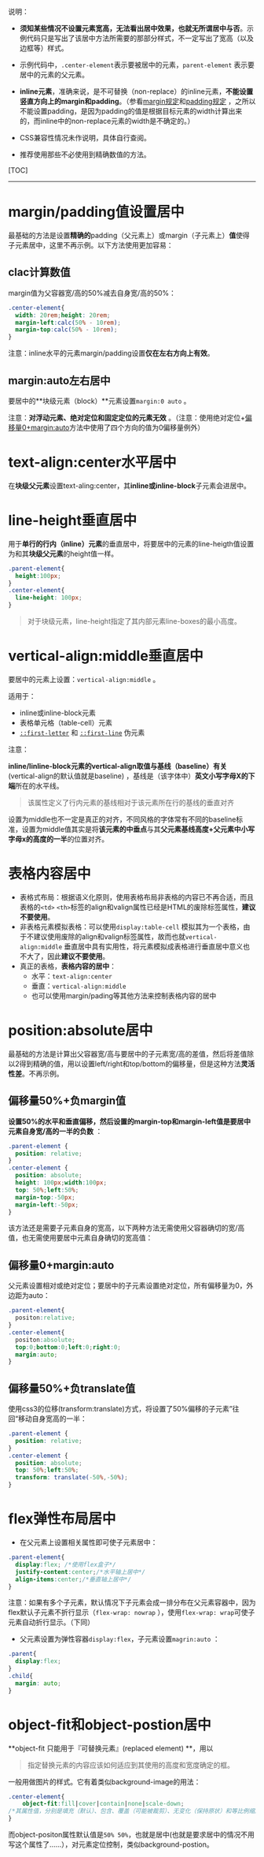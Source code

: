 说明：

- **须知某些情况不设置元素宽高，无法看出居中效果，也就无所谓居中与否**。示例代码只是写出了该居中方法所需要的那部分样式，不一定写出了宽高（以及边框等）样式。
- 示例代码中，`.center-element`表示要被居中的元素，`parent-element` 表示要居中的元素的父元素。
- **inline元素**，准确来说，是不可替换（non-replace）的inline元素，**不能设置竖直方向上的margin和padding**。（参看[margin规定](http://www.w3.org/TR/CSS2/box.html#margin-properties)和[padding规定](http://www.w3.org/TR/CSS2/box.html#padding-propertie) ，之所以不能设置padding，是因为padding的值是根据目标元素的width计算出来的，而inline中的non-replace元素的width是不确定的。）


- CSS兼容性情况未作说明，具体自行查阅。
- 推荐使用那些不必使用到精确数值的方法。

[TOC]

---

# margin/padding值设置居中

最基础的方法是设置**精确的**padding（父元素上）或margin（子元素上）**值**使得子元素居中，这里不再示例。以下方法使用更加容易：

## clac计算数值

margin值为父容器宽/高的50%减去自身宽/高的50%：

```css
.center-element{
  width: 20rem;height: 20rem;
  margin-left:calc(50% - 10rem);
  margin-top:calc(50% - 10rem);
}
```

注意：inline水平的元素margin/padding设置**仅在左右方向上有效**。

## margin:auto左右居中

要居中的**块级元素（block）**元素设置`margin:0 auto` 。

注意：**对浮动元素、绝对定位和固定定位的元素无效** 。（注意：使用绝对定位+[偏移量0+margin:auto](偏移量0+margin:auto)方法中使用了四个方向的值为0偏移量例外）

# text-align:center水平居中

在**块级父元素**设置text-aling:center，其**inline或inline-block**子元素会进居中。

# line-height垂直居中

用于**单行的行内（inline）元素**的垂直居中，将要居中的元素的line-heigth值设置为和其**块级父元素**的height值一样。
```css
.parent-element{
  height:100px;
}
.center-element{
  line-height: 100px;
}
```

>  对于块级元素，line-height指定了其内部元素line-boxes的最小高度。

# vertical-align:middle垂直居中

要居中的元素上设置：`vertical-align:middle` 。

适用于：

- inline或inline-block元素
- 表格单元格（table-cell）元素
- [`::first-letter`](https://developer.mozilla.org/zh-CN/docs/Web/CSS/::first-letter) 和 [`::first-line`](https://developer.mozilla.org/zh-CN/docs/Web/CSS/::first-line) 伪元素

注意：

**inline/linline-block元素的vertical-align取值与基线（baseline）有关**(vertical-align的默认值就是baseline) ，基线是（该字体中）**英文小写字母X的下端**所在的水平线。

> 该属性定义了行内元素的基线相对于该元素所在行的基线的垂直对齐

设置为middle也不一定是真正的对齐，不同风格的字体常有不同的baseline标准，设置为middle值其实是将**该元素的中垂点**与其**父元素基线高度+父元素中小写字母x的高度的一半**的位置对齐。

# 表格内容居中

- 表格式布局：根据语义化原则，使用表格布局非表格的内容已不再合适，而且表格的`<td>` `<th>`标签的align和valign属性已经是HTML的废除标签属性，**建议不要使用**。
- 非表格元素模拟表格：可以使用`display:table-cell` 模拟其为一个表格，由于不建议使用废除的align和valign标签属性，故而也就`vertical-align:middle` 垂直居中具有实用性，将元素模拟成表格进行垂直居中意义也不大了，因此**建议不要使用**。
- 真正的表格，**表格内容的居中**：
  - 水平：`text-align:center` 
  - 垂直：`vertical-align:middle`
  - 也可以使用margin/pading等其他方法来控制表格内容的居中

# position:absolute居中

最基础的方法是计算出父容器宽/高与要居中的子元素宽/高的差值，然后将差值除以2得到精确的值，用以设置left/right和top/bottom的偏移量，但是这种方法**灵活性差**。不再示例。

## 偏移量50%+负margin值

**设置50%的水平和垂直偏移，然后设置的margin-top和margin-left值是要居中元素自身宽/高的一半的负数** ：

```css
.parent-element {
  position: relative;
}
.center-element {
  position: absolute;
  height: 100px;width:100px;
  top: 50%;left:50%;
  margin-top:-50px;
  margin-left:-50px;
}
```
该方法还是需要子元素自身的宽高，以下两种方法无需使用父容器确切的宽/高值，也无需使用要居中元素自身确切的宽高值：

## 偏移量0+margin:auto

父元素设置相对或绝对定位；要居中的子元素设置绝对定位，所有偏移量为0，外边距为auto：

```css
.parent-element{
  positon:relative;
}
.center-element{
  positon:absolute;
  top:0;bottom:0;left:0;right:0;
  margin:auto;
}
```
## 偏移量50%+负translate值

使用css3的位移(transform:translate)方式，将设置了50%偏移的子元素”往回“移动自身宽高的一半：

```css
.parent-element {
  position: relative;
}
.center-element {
  position: absolute;
  top: 50%;left:50%;
  transform: translate(-50%,-50%);
}
```

# flex弹性布局居中

- 在父元素上设置相关属性即可使子元素居中：

```css
.parent-element{
  display:flex; /*使用flex盒子*/
  justify-content:center;/*水平轴上居中*/
  align-items:center;/*垂直轴上居中*/
}
```

注意：如果有多个子元素，默认情况下子元素会成一排分布在父元素容器中，因为flex默认子元素不折行显示（`flex-wrap: nowrap` ），使用`flex-wrap: wrap`可使子元素自动折行显示。（下同）

- 父元素设置为弹性容器`display:flex`，子元素设置`magrin:auto` ：

```css
.parent{
  display:flex;
}
.child{
  margin: auto;
}
```

# object-fit和object-postion居中

**object-fit 只能用于『可替换元素』(replaced element) **，用以

> 指定替换元素的内容应该如何适应到其使用的高度和宽度确定的框。

一般用做图片的样式。它有着类似background-image的用法：

```css
.center-element{
	object-fit:fill|cover|contain|none|scale-down;
/*其属性值，分别是填充（默认）、包含、覆盖（可能被裁剪）、无变化（保持原状）和等比例缩放*/
}
```
而object-positon属性默认值是`50% 50%`，也就是居中(也就是要求居中的情况不用写这个属性了……），对元素定位控制，类似background-postion。

